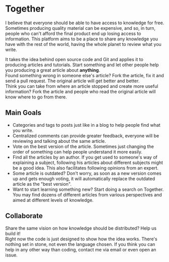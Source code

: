# Together
I believe that everyone should be able to have access to knowledge for free. Sometimes producing quality material can be expensive, and so, in turn, people who can't afford the final product end up losing access to information. This platform aims to be a place to share any knowledge you have with the rest of the world, having the whole planet to review what you write.

It takes the idea behind open source code and Git and applies it to producing articles and tutorials. Start something and let other people help you producing a great article about **anything**. <br />
Found something wrong in someone else's article? Fork the article, fix it and send a pull request. The original article will get better and better.<br />
Think you can take from where an article stopped and create more useful information? Fork the article and people who read the original article will know where to go from there.

## Main Goals
- Categories and tags to posts just like in a blog to help people find what you write.
- Centralized comments can provide greater feedback, everyone will be reviewing and talking about the same article.
- Vote on the best version of the article. Sometimes just changing the order of something can help people understand it more easily.
- Find all the articles by an author. If you get used to someone's way of explaining a subject, following his articles about different subjects might be a good idea. This also facilitates following opinions from an expert.
- Some article is outdated? Don't worry, as soon as a new version comes up and gets enough voting, it will automatically replace the outdated article as the "best version".
- Want to start learning something new? Start doing a search on Together. You may find dozens of different articles from various perspectives and aimed at different levels of knowledge.

## Collaborate
Share the same vision on how knowledge should be distributed? Help us build it! <br />
Right now the code is just designed to show how the idea works. There's nothing set in stone, not even the language chosen. If you think you can help in any other way than coding, contact me via email or even open an issue.
